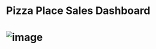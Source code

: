 <h1> Pizza Place Sales Dashboard <h1>
  
  
![image](https://user-images.githubusercontent.com/87001395/215988730-7171eab2-be0c-44f8-8038-ffd9316221b0.png)


